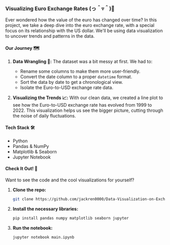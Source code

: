 ### **Visualizing Euro Exchange Rates (っ＾▿＾)💨**

Ever wondered how the value of the euro has changed over time? In this project, we take a deep dive into the euro exchange rate, with a special focus on its relationship with the US dollar. We'll be using data visualization to uncover trends and patterns in the data.

#### **Our Journey 🗺️**

1.  **Data Wrangling 🤠:** The dataset was a bit messy at first. We had to:
    *   Rename some columns to make them more user-friendly.
    *   Convert the date column to a proper `datetime` format.
    *   Sort the data by date to get a chronological view.
    *   Isolate the Euro-to-USD exchange rate data.

2.  **Visualizing the Trends 📈:** With our clean data, we created a line plot to see how the Euro-to-USD exchange rate has evolved from 1999 to 2022. This visualization helps us see the bigger picture, cutting through the noise of daily fluctuations.

#### **Tech Stack 🛠️**

*   Python
*   Pandas & NumPy
*   Matplotlib & Seaborn
*   Jupyter Notebook

#### **Check It Out! 🚀**

Want to see the code and the cool visualizations for yourself?

1.  **Clone the repo:**
    ```bash
    git clone https://github.com/jackren0000/Data-Visualization-on-Exchange-Rates.git
    ```
2.  **Install the necessary libraries:**
    ```bash
    pip install pandas numpy matplotlib seaborn jupyter
    ```
3.  **Run the notebook:**
    ```bash
    jupyter notebook main.ipynb
    ```